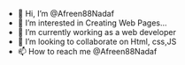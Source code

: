- 👋 Hi, I’m @Afreen88Nadaf
- 👀 I’m interested in Creating Web Pages...
- 🌱 I’m currently working as a web developer
- 💞️ I’m looking to collaborate on Html, css,JS
- 📫 How to reach me @Afreen88Nadaf

<!---
Afreen88Nadaf/Afreen88Nadaf is a ✨ special ✨ repository because its `README.md` (this file) appears on your GitHub profile.
You can click the Preview link to take a look at your changes.
--->
